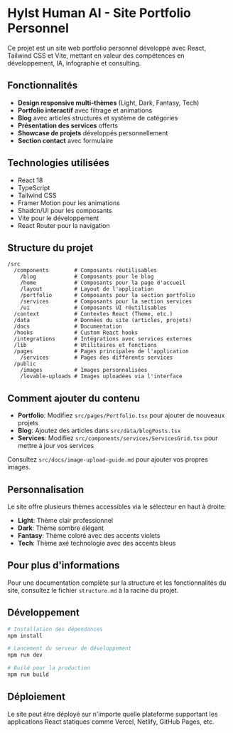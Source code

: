 
# Hylst Human AI - Site Portfolio Personnel

Ce projet est un site web portfolio personnel développé avec React, Tailwind CSS et Vite, mettant en valeur des compétences en développement, IA, infographie et consulting.

## Fonctionnalités

- **Design responsive multi-thèmes** (Light, Dark, Fantasy, Tech)
- **Portfolio interactif** avec filtrage et animations
- **Blog** avec articles structurés et système de catégories
- **Présentation des services** offerts
- **Showcase de projets** développés personnellement
- **Section contact** avec formulaire

## Technologies utilisées

- React 18
- TypeScript
- Tailwind CSS
- Framer Motion pour les animations
- Shadcn/UI pour les composants
- Vite pour le développement
- React Router pour la navigation

## Structure du projet

```
/src
  /components        # Composants réutilisables
    /blog            # Composants pour le blog
    /home            # Composants pour la page d'accueil
    /layout          # Layout de l'application
    /portfolio       # Composants pour la section portfolio
    /services        # Composants pour la section services
    /ui              # Composants UI réutilisables
  /context           # Contextes React (Theme, etc.)
  /data              # Données du site (articles, projets)
  /docs              # Documentation
  /hooks             # Custom React hooks
  /integrations      # Intégrations avec services externes
  /lib               # Utilitaires et fonctions
  /pages             # Pages principales de l'application
    /services        # Pages des différents services
  /public
    /images          # Images personnalisées
    /lovable-uploads # Images uploadées via l'interface
```

## Comment ajouter du contenu

- **Portfolio**: Modifiez `src/pages/Portfolio.tsx` pour ajouter de nouveaux projets
- **Blog**: Ajoutez des articles dans `src/data/blogPosts.tsx`
- **Services**: Modifiez `src/components/services/ServicesGrid.tsx` pour mettre à jour vos services

Consultez `src/docs/image-upload-guide.md` pour ajouter vos propres images.

## Personnalisation

Le site offre plusieurs thèmes accessibles via le sélecteur en haut à droite:
- **Light**: Thème clair professionnel
- **Dark**: Thème sombre élégant
- **Fantasy**: Thème coloré avec des accents violets
- **Tech**: Thème axé technologie avec des accents bleus

## Pour plus d'informations

Pour une documentation complète sur la structure et les fonctionnalités du site, consultez le fichier `structure.md` à la racine du projet.

## Développement

```bash
# Installation des dépendances
npm install

# Lancement du serveur de développement
npm run dev

# Build pour la production
npm run build
```

## Déploiement

Le site peut être déployé sur n'importe quelle plateforme supportant les applications React statiques comme Vercel, Netlify, GitHub Pages, etc.
